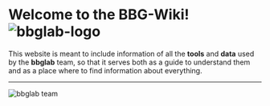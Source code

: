 <!-- # Home -->
# Welcome to the BBG-Wiki! ![bbglab-logo](assets/images/bbglabLOGO_small.png)

This website is meant to include information of all the **tools** and **data** used by the **bbglab** team, so that it serves both as a guide to understand them and as a place where to find information about everything.

---

![bbglab team](assets/images/bbglab_retreat_2023.jpg)
